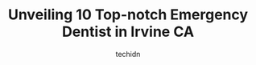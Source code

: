 ---
layout: ampstory
image: https://i0.wp.com/www.depkes.org/wp-content/uploads/2023/06/emergency-dentist-0-in-irvine-ca-1685849342.jpeg?resize=640,853
author: techidn
featured: false
description: Discover the impressive array of Emergency Dentist options in Irvine CA, where you can find 10 of the largest Emergency Dentist establishments in the area. From renowned classics to hidden g
title: Unveiling 10 Top-notch Emergency Dentist in Irvine CA
cover:
   title: Unveiling 10 Top-notch Emergency Dentist in Irvine CA
   subtitle: Rickpate
   background: https://www.depkes.org/wp-content/uploads/2023/06/emergency-dentist-0-in-irvine-ca-1685849342.jpeg

pages: 
 - layout: thirds
   top: <h1>#1 Sand Canyon Dental</h1>
   bottom: "<p>Let me start off saying I have had pretty bad Dental anxiety since I had a dentist in the past not believe me when I said I wasnt numb enough and he drilled into my to</p>"
   background: https://www.depkes.org/wp-content/uploads/2023/06/emergency-dentist-1-in-irvine-ca-1685849343.jpeg
   backgroundblur: true
 - layout: thirds
   top: <h1>#2 OC Dental Specialists | Emergency & Cosmetic Dentist Irvine</h1>
   bottom: "<p>I recently had my regular dental checkup at this office and I must say, I was pleasantly surprised by the entire experience. The front desk receptionist welcomed me with </p>"
   background: https://www.depkes.org/wp-content/uploads/2023/06/emergency-dentist-2-in-irvine-ca-1685849343.jpeg
   cta:
      link: https://www.depkes.org/blog/unveiling-10-top-notch-emergency-dentist-in-irvine-ca/
      text: Unveiling 10 Top-notch Emergency Dentist in Irvine CA
 - layout: thirds
   top: <h1>#3 Dental House</h1>
   bottom: "<p>1400 Reynolds Ave Suite 110, Irvine, CA 92614, United States</p>"
   background: https://www.depkes.org/wp-content/uploads/2023/06/emergency-dentist-3-in-irvine-ca-1685849344.jpeg
   cta:
      link: https://www.depkes.org/blog/unveiling-10-top-notch-emergency-dentist-in-irvine-ca/
      text: Unveiling 10 Top-notch Emergency Dentist in Irvine CA
 - layout: thirds
   top: <h1>#4 Dentists of Irvine Dental Group</h1>
   bottom: "<p>5685 Alton Pkwy, Irvine, CA 92618, United States</p>"
   background: https://images.unsplash.com/photo-1591393223703-56fe1347ac62?ixlib=rb-4.0.3&ixid=MnwxMjA3fDB8MHxwaG90by1wYWdlfHx8fGVufDB8fHx8&auto=format&fit=crop&w=640&h=853&q=80
   cta:
      link: https://www.depkes.org/blog/unveiling-10-top-notch-emergency-dentist-in-irvine-ca/
      text: Unveiling 10 Top-notch Emergency Dentist in Irvine CA
 - layout: thirds
   top: <h1>#5 Doctor2th Dental Office</h1>
   bottom: "<p>37 Creek Rd Suite 170, Irvine, CA 92604, United States</p>"
   background: https://images.unsplash.com/photo-1524169358666-79f22534bc6e?ixlib=rb-4.0.3&ixid=MnwxMjA3fDB8MHxwaG90by1wYWdlfHx8fGVufDB8fHx8&auto=format&fit=crop&w=640&h=853&q=80
   cta:
      link: https://www.depkes.org/blog/unveiling-10-top-notch-emergency-dentist-in-irvine-ca/
      text: Unveiling 10 Top-notch Emergency Dentist in Irvine CA
 - layout: thirds
   top: <h1>#6 Light Breeze Dental</h1>
   bottom: "<p>2500 Alton Pkwy #203, Irvine, CA 92606, United States</p>"
   background: https://images.unsplash.com/photo-1536745287225-21d689278fd1?ixlib=rb-4.0.3&ixid=MnwxMjA3fDB8MHxwaG90by1wYWdlfHx8fGVufDB8fHx8&auto=format&fit=crop&w=640&h=853&q=80
   cta:
      link: https://www.depkes.org/blog/unveiling-10-top-notch-emergency-dentist-in-irvine-ca/
      text: Unveiling 10 Top-notch Emergency Dentist in Irvine CA
 - layout: thirds
   top: <h1>#7 Nuvo Dental of Irvine</h1>
   bottom: "<p>22 Odyssey Ste 265, Irvine, CA 92618, United States</p>"
   background: https://images.unsplash.com/photo-1489694553447-4c9339da310d?ixlib=rb-4.0.3&ixid=MnwxMjA3fDB8MHxwaG90by1wYWdlfHx8fGVufDB8fHx8&auto=format&fit=crop&w=640&h=853&q=80
   cta:
      link: https://www.depkes.org/blog/unveiling-10-top-notch-emergency-dentist-in-irvine-ca/
      text: Unveiling 10 Top-notch Emergency Dentist in Irvine CA
 - layout: thirds
   middle: Continue reading...
   background: https://images.unsplash.com/photo-1580610447943-1bfbef5efe07?ixlib=rb-4.0.3&ixid=MnwxMjA3fDB8MHxwaG90by1wYWdlfHx8fGVufDB8fHx8&auto=format&fit=crop&w=640&h=853&q=80
   cta:
      link: https://www.depkes.org/blog/unveiling-10-top-notch-emergency-dentist-in-irvine-ca/
      text: Unveiling 10 Top-notch Emergency Dentist in Irvine CA
      
---